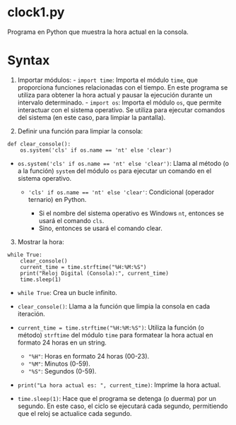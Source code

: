 # clock1.py
Programa en Python que muestra la hora actual en la consola.

# Syntax

1. Importar módulos:
        - `import time`: Importa el módulo `time`, que proporciona funciones relacionadas con el tiempo. En este programa se utiliza para obtener la hora actual y pausar la ejecución durante un intervalo determinado.
        - `import os`: Importa el módulo `os`, que permite interactuar con el sistema operativo. Se utiliza para ejecutar comandos del sistema (en este caso, para limpiar la pantalla).

2. Definir una función para limpiar la consola:

```
def clear_console():
    os.system('cls' if os.name == 'nt' else 'clear')
```

- `os.system('cls' if os.name == 'nt' else 'clear')`: Llama al método (o a la función) `system` del módulo `os` para ejecutar un comando en el sistema operativo.

    - `'cls' if os.name == 'nt' else 'clear'`: Condicional (operador ternario) en Python.

        - Si el nombre del sistema operativo es Windows `nt`, entonces se usará el comando `cls`.
        - Sino, entonces se usará el comando clear.

3. Mostrar la hora:

```
while True:
    clear_console()
    current_time = time.strftime("%H:%M:%S")
    print("Reloj Digital (Consola):", current_time)
    time.sleep(1)
```

- `while True`: Crea un bucle infinito.
- `clear_console()`: Llama a la función que limpia la consola en cada iteración.
- `current_time = time.strftime("%H:%M:%S")`: Utiliza la función (o método) `strftime` del módulo `time` para formatear la hora actual en formato 24 horas en un string.

    - `"%H"`: Horas en formato 24 horas (00-23).
    - `"%M"`: Minutos (0-59).
    - `"%S"`: Segundos (0-59).

- `print("La hora actual es: ", current_time)`: Imprime la hora actual.
- `time.sleep(1)`: Hace que el programa se detenga (o duerma) por un segundo. En este caso, el ciclo se ejecutará cada segundo, permitiendo que el reloj se actualice cada segundo.